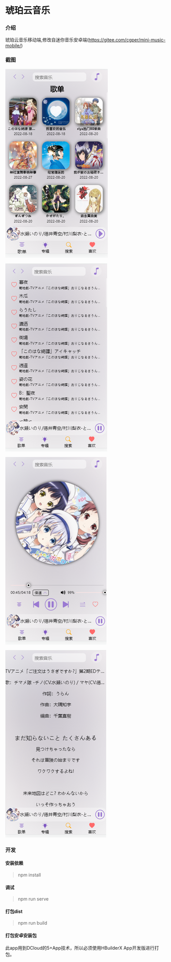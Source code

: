 # 琥珀云音乐

### 介绍
琥珀云音乐移动端,修改自迷你音乐安卓端(https://gitee.com/cgper/mini-music-mobile/)

### 截图
![image-20220827210334644](assets/image-20220827210334644.png)

![image-20220827210402182](assets/image-20220827210402182.png)

![image-20220827210420429](assets/image-20220827210420429.png)

![image-20220827210454861](assets/image-20220827210454861.png)

### 开发

#### 安装依赖
> npm install
#### 调试
> npm run serve
#### 打包dist
> npm run build
#### 打包安卓安装包
此app用到DCloud的5+App技术，所以必须使用HBuilderX App开发版进行打包。

